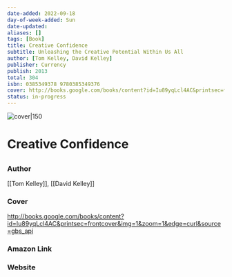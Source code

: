 ```yaml
---
date-added: 2022-09-18
day-of-week-added: Sun
date-updated: 
aliases: []
tags: [Book]
title: Creative Confidence
subtitle: Unleashing the Creative Potential Within Us All
author: [Tom Kelley, David Kelley]
publisher: Currency
publish: 2013
total: 304
isbn: 0385349378 9780385349376
cover: http://books.google.com/books/content?id=Iu89yqLcl4AC&printsec=frontcover&img=1&zoom=1&edge=curl&source=gbs_api
status: in-progress
---
```


![cover|150](http://books.google.com/books/content?id=Iu89yqLcl4AC&printsec=frontcover&img=1&zoom=1&edge=curl&source=gbs_api)
# Creative Confidence
## 

### Author
[[Tom Kelley]], [[David Kelley]]

### Cover
http://books.google.com/books/content?id=Iu89yqLcl4AC&printsec=frontcover&img=1&zoom=1&edge=curl&source=gbs_api

### Amazon Link


### Website